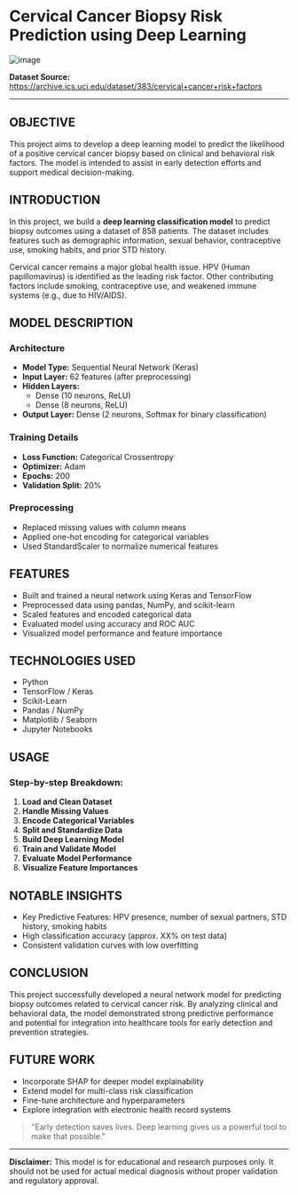 # Cervical Cancer Biopsy Risk Prediction using Deep Learning

![image](https://github.com/user-attachments/assets/2919795c-36cd-4ee7-8d30-3bce2c57ec13)



**Dataset Source:** https://archive.ics.uci.edu/dataset/383/cervical+cancer+risk+factors

---


## OBJECTIVE
This project aims to develop a deep learning model to predict the likelihood of a positive cervical cancer biopsy based on clinical and behavioral risk factors. The model is intended to assist in early detection efforts and support medical decision-making.

## INTRODUCTION
In this project, we build a **deep learning classification model** to predict biopsy outcomes using a dataset of 858 patients. The dataset includes features such as demographic information, sexual behavior, contraceptive use, smoking habits, and prior STD history.

Cervical cancer remains a major global health issue. HPV (Human papillomavirus) is identified as the leading risk factor. Other contributing factors include smoking, contraceptive use, and weakened immune systems (e.g., due to HIV/AIDS).

## MODEL DESCRIPTION
### Architecture
- **Model Type:** Sequential Neural Network (Keras)
- **Input Layer:** 62 features (after preprocessing)
- **Hidden Layers:**
  - Dense (10 neurons, ReLU)
  - Dense (8 neurons, ReLU)
- **Output Layer:** Dense (2 neurons, Softmax for binary classification)

### Training Details
- **Loss Function:** Categorical Crossentropy
- **Optimizer:** Adam
- **Epochs:** 200
- **Validation Split:** 20%

### Preprocessing
- Replaced missing values with column means
- Applied one-hot encoding for categorical variables
- Used StandardScaler to normalize numerical features

## FEATURES
- Built and trained a neural network using Keras and TensorFlow
- Preprocessed data using pandas, NumPy, and scikit-learn
- Scaled features and encoded categorical data
- Evaluated model using accuracy and ROC AUC
- Visualized model performance and feature importance

## TECHNOLOGIES USED
- Python
- TensorFlow / Keras
- Scikit-Learn
- Pandas / NumPy
- Matplotlib / Seaborn
- Jupyter Notebooks

## USAGE
### Step-by-step Breakdown:
1. **Load and Clean Dataset**
2. **Handle Missing Values**
3. **Encode Categorical Variables**
4. **Split and Standardize Data**
5. **Build Deep Learning Model**
6. **Train and Validate Model**
7. **Evaluate Model Performance**
8. **Visualize Feature Importances**

## NOTABLE INSIGHTS
- Key Predictive Features: HPV presence, number of sexual partners, STD history, smoking habits
- High classification accuracy (approx. XX% on test data)
- Consistent validation curves with low overfitting

## CONCLUSION
This project successfully developed a neural network model for predicting biopsy outcomes related to cervical cancer risk. By analyzing clinical and behavioral data, the model demonstrated strong predictive performance and potential for integration into healthcare tools for early detection and prevention strategies.

## FUTURE WORK
- Incorporate SHAP for deeper model explainability
- Extend model for multi-class risk classification
- Fine-tune architecture and hyperparameters
- Explore integration with electronic health record systems

> "Early detection saves lives. Deep learning gives us a powerful tool to make that possible."

---

**Disclaimer:** This model is for educational and research purposes only. It should not be used for actual medical diagnosis without proper validation and regulatory approval.

